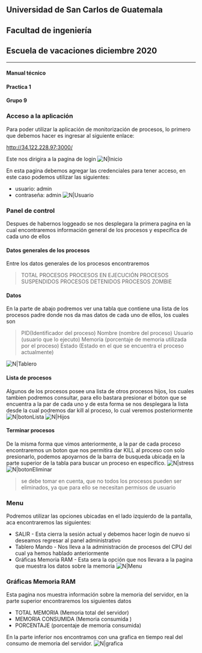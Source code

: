 ## Universidad de San Carlos de Guatemala
## Facultad de ingeniería
## Escuela de vacaciones diciembre 2020
___
#### Manual técnico
#### Practica 1
#### Grupo 9
### Acceso a la aplicación
Para poder utilizar la aplicación de monitorización de procesos, lo primero que debemos hacer es ingresar al siguiente enlace:

http://34.122.228.97:3000/

Este nos dirigira a la pagina de login
![N|Inicio](https://github.com/ing-rich/SO2_G9_Practica1/blob/main/imagenes/login.PNG)

En esta pagina debemos agregar las credenciales para tener acceso, en este caso podemos utilizar las siguientes:
- usuario: admin
- contraseña: admin
![N|Usuario](https://github.com/ing-rich/SO2_G9_Practica1/blob/main/imagenes/usuario.PNG)

### Panel de control
Despues de habernos loggeado se nos desplegara la primera pagina en la cual encontraremos información general de los procesos y especifica de cada uno de ellos

#### Datos generales de los procesos
Entre los datos generales de los procesos encontraremos 
> TOTAL PROCESOS
> PROCESOS EN EJECUCIÓN
> PROCESOS SUSPENDIDOS
> PROCESOS DETENIDOS
> PROCESOS ZOMBIE

#### Datos
En la parte de abajo podremos ver una tabla que contiene una lista de los procesos padre donde nos da mas datos de cada uno de ellos, los cuales son
> PID(Identificador del proceso)
> Nombre (nombre del proceso)
> Usuario (usuario que lo ejecuto)
> Memoria (porcentaje de memoria utilizada por el proceso)
> Estado (Estado en el que se encuentra el proceso actualmente)

![N|Tablero](https://github.com/ing-rich/SO2_G9_Practica1/blob/main/imagenes/panelControl.PNG)
#### Lista de procesos
Algunos de los procesos posee una lista de otros procesos hijos, los cuales tambien podremos consultar, para ello bastara presionar el boton que se encuentra a la par de cada uno y de esta forma se nos desplegara la lista desde la cual podremos dar kill al proceso, lo cual veremos posteriormente
![N|botonLista](https://github.com/ing-rich/SO2_G9_Practica1/blob/main/imagenes/botonLista.PNG)
![N|Hijos](https://github.com/ing-rich/SO2_G9_Practica1/blob/main/imagenes/HijosProceso.PNG)

#### Terminar procesos
De la misma forma que vimos anteriormente, a la par de cada proceso encontraremos un boton que nos permitira dar KILL al proceso con solo presionarlo, podemos apoyarnos de la barra de busqueda ubicada en la parte superior de la tabla para buscar un proceso en específico.
![N|stress](https://github.com/ing-rich/SO2_G9_Practica1/blob/main/imagenes/stress.PNG)
![N|botonEliminar](https://github.com/ing-rich/SO2_G9_Practica1/blob/main/imagenes/botonEliminar.PNG)
>se debe tomar en cuenta, que no todos los procesos pueden ser eliminados, ya que para ello se necesitan permisos de usuario

### Menu
Podremos utilizar las opciones ubicadas en el lado izquierdo de la pantalla, aca encontraremos las siguientes:
- SALIR - Esta cierra la sesión actual y debemos hacer login de nuevo si deseamos regresar al panel administrativo
- Tablero Mando - Nos lleva a la administración de procesos del CPU del cual ya hemos hablado anteriormente
- Gráficas Memoria RAM - Esta sera la opción que nos llevara a la pagina que muestra los datos sobre la memoria
![N|Menu](https://github.com/ing-rich/SO2_G9_Practica1/blob/main/imagenes/opciones.PNG)

### Gráficas Memoria RAM
Esta pagina nos muestra información sobre la memoria del servidor, en la parte superior encontraremos los siguientes datos
- TOTAL MEMORIA (Memoria total del servidor)
- MEMORIA CONSUMIDA (Memoria consumida )
- PORCENTAJE (porcentaje de memoria consumida)

En la parte inferior nos encontramos con una grafica en tiempo real del consumo de memoria del servidor.
![N|grafica](https://github.com/ing-rich/SO2_G9_Practica1/blob/main/imagenes/grafica.PNG)


